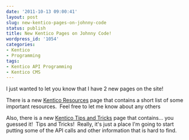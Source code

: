 ```yaml
---
date: '2011-10-13 09:00:41'
layout: post
slug: new-kentico-pages-on-johnny-code
status: publish
title: New Kentico Pages on Johnny Code!
wordpress_id: '1054'
categories:
- Kentico
- Programming
tags:
- Kentico API Programming
- Kentico CMS
---
```


I just wanted to let you know that I have 2 new pages on the site!

There is a new [Kentico Resources](/kentico-resources/) page that contains a short list of some important resources.  Feel free to let me know about any others

Also, there is a new [Kentico Tips and Tricks](/kentico-resources/kentico-tips-and-tricks/index.html) page that contains... you guessed it!  Tips and Tricks!  Really, it's just a place I'm going to start putting some of the API calls and other information that is hard to find.
